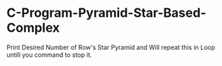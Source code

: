 # C-Program-Pyramid-Star-Based-Complex
Print Desired Number of Row's Star Pyramid and Will repeat this in Loop untill you command to stop it.
